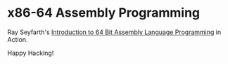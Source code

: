 # x86-64 Assembly Programming

Ray Seyfarth's [Introduction to 64 Bit Assembly Language Programming]
in Action.

[Introduction to 64 Bit Assembly Language Programming]: http://rayseyfarth.com/asm/

Happy Hacking!

